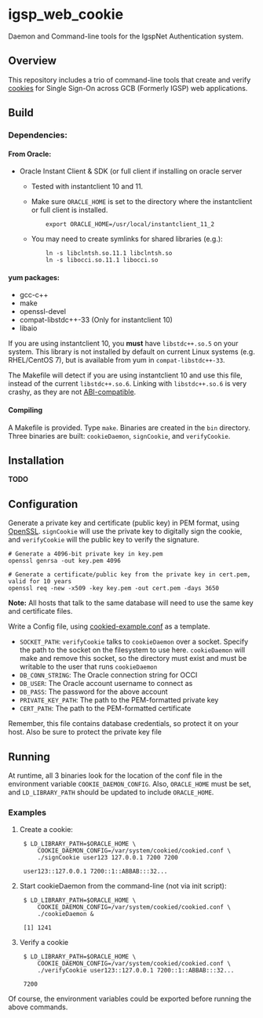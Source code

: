 igsp\_web\_cookie
===============

Daemon and Command-line tools for the IgspNet Authentication system.

## Overview

This repository includes a trio of command-line tools that create and verify [cookies](http://en.wikipedia.org/wiki/HTTP_cookie) for Single Sign-On across GCB (Formerly IGSP) web applications.

## Build

### Dependencies:

#### From Oracle:

- Oracle Instant Client & SDK (or full client if installing on oracle server
  - Tested with instantclient 10 and 11.
  - Make sure `ORACLE_HOME` is set to the directory where the instantclient or full client is installed.

            export ORACLE_HOME=/usr/local/instantclient_11_2

  - You may need to create symlinks for shared libraries (e.g.):

            ln -s libclntsh.so.11.1 libclntsh.so
            ln -s libocci.so.11.1 libocci.so

#### yum packages:

- gcc-c++
- make
- openssl-devel
- compat-libstdc++-33 (Only for instantclient 10)
- libaio

If you are using instantclient 10, you **must** have `libstdc++.so.5` on your system. This library is not installed by default on current Linux systems (e.g. RHEL/CentOS 7), but is  available from yum in `compat-libstdc++-33`.

The Makefile will detect if you are using instantclient 10 and use this file, instead of the current `libstdc++.so.6`. Linking with `libstdc++.so.6` is very crashy, as they are not [ABI-compatible](https://gcc.gnu.org/onlinedocs/libstdc++/manual/abi.html).

#### Compiling

A Makefile is provided. Type `make`. Binaries are created in the `bin` directory. Three binaries are built: `cookieDaemon`, `signCookie`, and `verifyCookie`.

## Installation

__TODO__

## Configuration

Generate a private key and certificate (public key) in PEM format, using [OpenSSL](https://www.openssl.org). `signCookie` will use the private key to digitally sign the cookie, and `verifyCookie` will the public key to verify the signature.

    # Generate a 4096-bit private key in key.pem
    openssl genrsa -out key.pem 4096

    # Generate a certificate/public key from the private key in cert.pem, valid for 10 years
    openssl req -new -x509 -key key.pem -out cert.pem -days 3650

__Note:__ All hosts that talk to the same database will need to use the same key and certificate files.

Write a Config file, using [cookied-example.conf](cookied-example.conf) as a template.

- `SOCKET_PATH`: `verifyCookie` talks to `cookieDaemon` over a socket. Specify the path to the socket on the filesystem to use here. `cookieDaemon` will make and remove this socket, so the directory must exist and must be writable to the user that runs `cookieDaemon`
- `DB_CONN_STRING`: The Oracle connection string for OCCI
- `DB_USER`: The Oracle account username to connect as
- `DB_PASS`: The password for the above account
- `PRIVATE_KEY_PATH`: The path to the PEM-formatted private key
- `CERT_PATH`: The path to the PEM-formatted certificate

Remember, this file contains database credentials, so protect it on your host. Also be sure to protect the private key file

## Running

At runtime, all 3 binaries look for the location of the conf file in the environment variable `COOKIE_DAEMON_CONFIG`. Also, `ORACLE_HOME` must be set, and `LD_LIBRARY_PATH` should be updated to include `ORACLE_HOME`.

### Examples

1. Create a cookie:

        $ LD_LIBRARY_PATH=$ORACLE_HOME \
            COOKIE_DAEMON_CONFIG=/var/system/cookied/cookied.conf \
            ./signCookie user123 127.0.0.1 7200 7200

        user123::127.0.0.1 7200::1::ABBAB:::32...

2. Start cookieDaemon from the command-line (not via init script):

        $ LD_LIBRARY_PATH=$ORACLE_HOME \
            COOKIE_DAEMON_CONFIG=/var/system/cookied/cookied.conf \
            ./cookieDaemon &

        [1] 1241

3. Verify a cookie

        $ LD_LIBRARY_PATH=$ORACLE_HOME \
            COOKIE_DAEMON_CONFIG=/var/system/cookied/cookied.conf \
            ./verifyCookie user123::127.0.0.1 7200::1::ABBAB:::32...

        7200

Of course, the environment variables could be exported before running the above commands.
